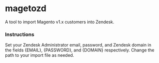 # magetozd
A tool to import Magento v1.x customers into Zendesk.

### Instructions

Set your Zendesk Administrator email, password, and Zendesk domain in the fields {EMAIL}, {PASSWORD}, and {DOMAIN} respectively.
Change the path to your import file as needed.
